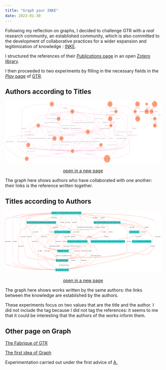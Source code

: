 ```yaml
---
title: "Graph your INKE"
date: 2023-01-30
---
```


Following my reflection on graphs, I decided to challenge GTR with a *real* research community, an established community, which is also committed to the development of collaborative practices for a wider expansion and legitimization of knowledge : [INKE](https://inke.ca/).

I structured the references of their [*Publications* page](https://inke.ca/publications/) in an open [Zotero library](https://www.zotero.org/groups/4929247/inke_for_gtr/items/CYCWSCA3/library).

I then proceeded to two experiments by filling in the necessary fields in the [*Play* page](http://gtr.digitaltextualities.ca/play) of [GTR](http://gtr.digitaltextualities.ca/). 

## Authors according to Titles

<img src="/images/inke-author-title.png" alt="" width="1200" height="200"/>

<p style="text-align:center"><a href="https://blank.blue/images/inke-author-title" target="blank">open in a new page</a></p>


The graph here shows authors who have collaborated with one another: their links is the reference written together.

## Titles according to Authors

<img src="/images/inke-title-author.png" alt="" width="1200" height="200"/>

<p style="text-align:center"><a href="https://blank.blue/images/inke-author-title.png" target="blank">open in a new page</a></p>

The graph here shows works written by the same authors: the links between the knowledge are established by the authors. 

These experiments focus on two values that are the title and the author. I did not include the tag because I did not tag the references: it seems to me that it could be interesting that the authors of the works inform them. 

## Other page on Graph

[The Fabrique of GTR](https://blank.blue/cherches/graph-ta-recherche/)

[The first idea of Graph](https://blank.blue/cherches/graph-ta-these/)

Experimentation carried out under the first advice of [A.](https://www.quaternum.net/)


<!--
Comme suite de ma réflexion sur les graphs, j'ai décidé de tester GTR à une réelle communauté de recherche, une communauté établie, qui se consacre de plus à développer des principes collaboratif pour une plus large expansion et légitimation des savoirs. 

J'ai structuré les références de leur page *Publications* dans une librairie Zotero ouverte.

J'ai ensuite procédé à deux expérimentations. 

1. les auteurs selon les titres : 

Le graph montre ici les auteurs ayant collaboré entre eux : leurs liens est la référence écrite ensemble

2. les titres selon les auteurs : 

Le graph montre ici les ouvrages écrits par de mêmes auteurs : les liens entre les savoirs sont établis par les auteurs. 


Ces expérimentations se concentrent sur deux valeurs que sont le titre et l'auteur. Je n'ai pas inclus le tag car je n'ai pas tagué les références : il me semble que cela pourrait être intéressant que les auteurs des ouvrages les renseigne. 

Expérimentation menée sous le premier conseil d'[A.](https://www.quaternum.net/)
-->